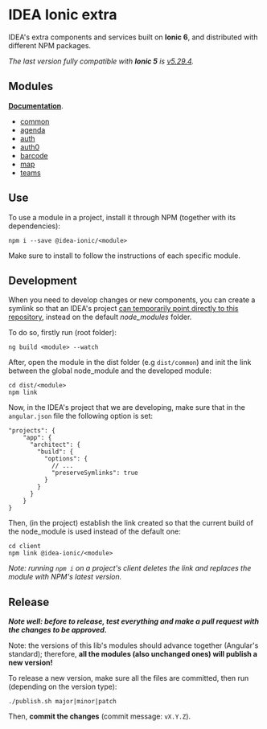 # IDEA Ionic extra

IDEA's extra components and services built on **Ionic 6**, and distributed with different NPM packages.

_The last version fully compatible with **Ionic 5** is [v5.29.4](https://github.com/iter-idea/IDEA-Ionic5-extra/releases/tag/v5.29.4)._

## Modules

**[Documentation](modules.md)**.

- [common](modules/common)
- [agenda](modules/agenda)
- [auth](modules/auth)
- [auth0](modules/auth0)
- [barcode](modules/barcode)
- [map](modules/map)
- [teams](modules/teams)

## Use

To use a module in a project, install it through NPM (together with its dependencies):

```
npm i --save @idea-ionic/<module>
```

Make sure to install to follow the instructions of each specific module.

## Development

When you need to develop changes or new components, you can create a symlink so that an IDEA's project [can temporarily point directly to this repository](https://medium.com/dailyjs/how-to-use-npm-link-7375b6219557), instead on the default _node_modules_ folder.

To do so, firstly run (root folder):

```
ng build <module> --watch
```

After, open the module in the dist folder (e.g `dist/common`) and init the link between the global node_module and the developed module:

```
cd dist/<module>
npm link
```

Now, in the IDEA's project that we are developing, make sure that in the `angular.json` file the following option is set:

```
"projects": {
    "app": {
      "architect": {
        "build": {
          "options": {
            // ...
            "preserveSymlinks": true
          }
        }
      }
    }
}
```

Then, (in the project) establish the link created so that the current build of the node_module is used instead of the default one:

```
cd client
npm link @idea-ionic/<module>
```

_Note: running `npm i` on a project's client deletes the link and replaces the module with NPM's latest version._

## Release

_**Note well: before to release, test everything and make a pull request with the changes to be approved.**_

Note: the versions of this lib's modules should advance together (Angular's standard); therefore, **all the modules (also unchanged ones) will publish a new version!**

To release a new version, make sure all the files are committed, then run (depending on the version type):

```
./publish.sh major|minor|patch
```

Then, **commit the changes** (commit message: `vX.Y.Z`).
